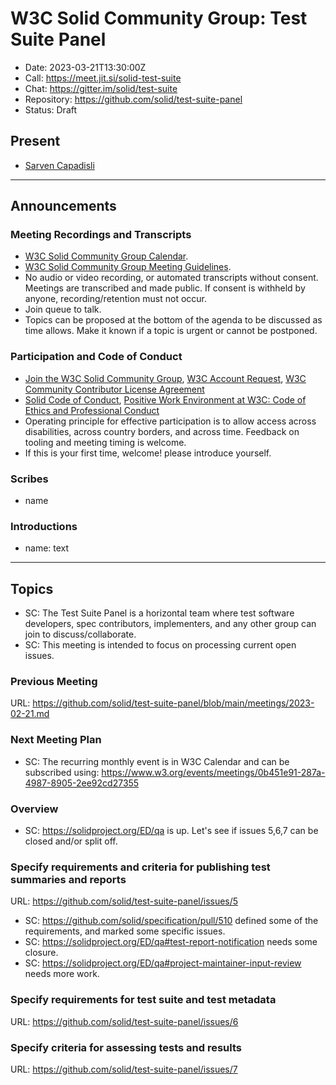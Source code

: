 # W3C Solid Community Group: Test Suite Panel

* Date: 2023-03-21T13:30:00Z
* Call: https://meet.jit.si/solid-test-suite
* Chat: https://gitter.im/solid/test-suite
* Repository: https://github.com/solid/test-suite-panel
* Status: Draft


## Present
* [Sarven Capadisli](https://csarven.ca/#i)

---

## Announcements

### Meeting Recordings and Transcripts
* [W3C Solid Community Group Calendar](https://www.w3.org/groups/cg/solid/calendar).
* [W3C Solid Community Group Meeting Guidelines](https://github.com/solid/specification/blob/main/meetings/README.md).
* No audio or video recording, or automated transcripts without consent. Meetings are transcribed and made public. If consent is withheld by anyone, recording/retention must not occur.
* Join queue to talk.
* Topics can be proposed at the bottom of the agenda to be discussed as time allows. Make it known if a topic is urgent or cannot be postponed.


### Participation and Code of Conduct
* [Join the W3C Solid Community Group](https://www.w3.org/community/solid/join), [W3C Account Request](http://www.w3.org/accounts/request), [W3C Community Contributor License Agreement](https://www.w3.org/community/about/agreements/cla/)
* [Solid Code of Conduct](https://github.com/solid/process/blob/main/code-of-conduct.md), [Positive Work Environment at W3C: Code of Ethics and Professional Conduct](https://www.w3.org/Consortium/cepc/)
* Operating principle for effective participation is to allow access across disabilities, across country borders, and across time. Feedback on tooling and meeting timing is welcome.
* If this is your first time, welcome! please introduce yourself.


### Scribes
* name

### Introductions
* name: text

---

## Topics

* SC: The Test Suite Panel is a horizontal team where test software developers, spec contributors, implementers, and any other group can join to discuss/collaborate.
* SC: This meeting is intended to focus on processing current open issues.


### Previous Meeting
URL: https://github.com/solid/test-suite-panel/blob/main/meetings/2023-02-21.md


### Next Meeting Plan
* SC: The recurring monthly event is in W3C Calendar and can be subscribed using: https://www.w3.org/events/meetings/0b451e91-287a-4987-8905-2ee92cd27355

### Overview
* SC: https://solidproject.org/ED/qa is up. Let's see if issues 5,6,7 can be closed and/or split off.


### Specify requirements and criteria for publishing test summaries and reports
URL: https://github.com/solid/test-suite-panel/issues/5

* SC: https://github.com/solid/specification/pull/510 defined some of the requirements, and marked some specific issues.
* SC: https://solidproject.org/ED/qa#test-report-notification needs some closure.
* SC: https://solidproject.org/ED/qa#project-maintainer-input-review needs more work.


### Specify requirements for test suite and test metadata
URL: https://github.com/solid/test-suite-panel/issues/6


### Specify criteria for assessing tests and results
URL: https://github.com/solid/test-suite-panel/issues/7
